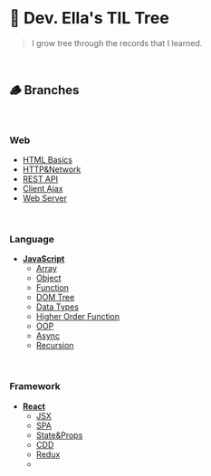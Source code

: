 <br/>

# 🌳 Dev. Ella's TIL Tree

> I grow tree through the records that I learned.

<br/>

## 🪵 Branches

<br/>

### Web
  - [HTML Basics](/Web/HTML%20Basics.md)
  - [HTTP&Network](/Web/HTTP%26Network.md)
  - [REST API](/Web/REST%20API.md)
  - [Client Ajax](/Web/Client%20Ajax.md)
  - [Web Server](/Web/Web%20Server.md)

<br/>

### Language
- **[JavaScript](JavaScript)**
  - [Array](JavaScript/Array.md)
  - [Object](JavaScript/Object.md)
  - [Function](JavaScript/Function.md)
  - [DOM Tree](JavaScript/DOM_Tree.md)
  - [Data Types](JavaScript/DataTypes.md)
  - [Higher Order Function](JavaScript/HigherOrderFunction.md)
  - [OOP](/JavaScript/OOP.md)
  - [Async](/JavaScript/Async.md)
  - [Recursion](/JavaScript/Recursion.md)

<br/>

### Framework
- **[React](React)**
  - [JSX](React/Intro.md)
  - [SPA](React/SPA.md)
  - [State&Props](React/State%26Props.md)
  - [CDD](/React/CDD.md)
  - [Redux](/React/Redux.md)
  - 
